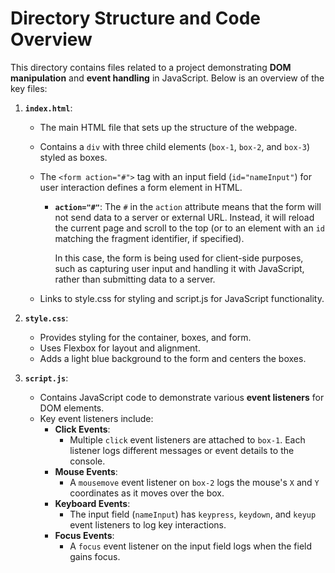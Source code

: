 # Directory Structure and Code Overview

This directory contains files related to a project demonstrating **DOM manipulation** and **event handling** in JavaScript. Below is an overview of the key files:

1. **`index.html`**:  
   - The main HTML file that sets up the structure of the webpage.
   - Contains a `div` with three child elements (`box-1`, `box-2`, and `box-3`) styled as boxes.
   - The `<form action="#">` tag  with an input field (`id="nameInput"`) for user interaction defines a form element in HTML.

      - **`action="#"`**: The `#` in the `action` attribute means that the form will not send data to a server or external URL. Instead, it will reload the current page and scroll to the top (or to an element with an `id` matching the fragment identifier, if specified).

        In this case, the form is being used for client-side purposes, such as capturing user input and handling it with JavaScript, rather than submitting data to a server.

   - Links to style.css for styling and script.js for JavaScript functionality.

2. **`style.css`**:  
   - Provides styling for the container, boxes, and form.
   - Uses Flexbox for layout and alignment.
   - Adds a light blue background to the form and centers the boxes.

3. **`script.js`**:  
   - Contains JavaScript code to demonstrate various **event listeners** for DOM elements.
   - Key event listeners include:
     - **Click Events**:
       - Multiple `click` event listeners are attached to `box-1`. Each listener logs different messages or event details to the console.
     - **Mouse Events**:
       - A `mousemove` event listener on `box-2` logs the mouse's `X` and `Y` coordinates as it moves over the box.
     - **Keyboard Events**:
       - The input field (`nameInput`) has `keypress`, `keydown`, and `keyup` event listeners to log key interactions.
     - **Focus Events**:
       - A `focus` event listener on the input field logs when the field gains focus.
